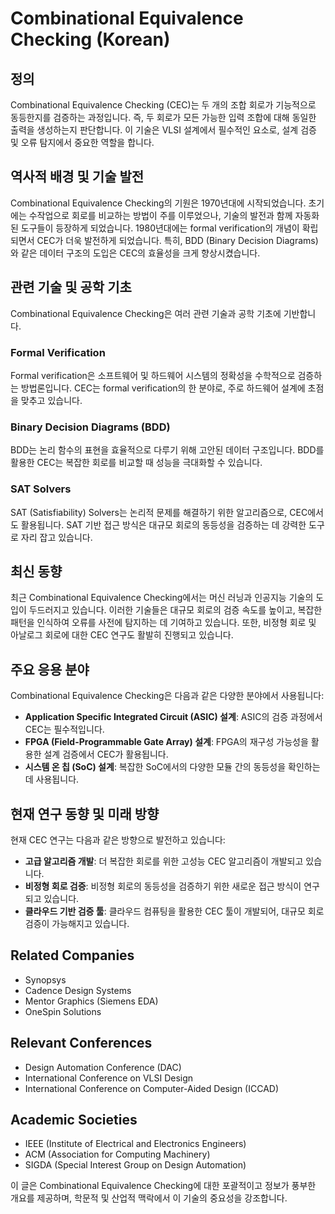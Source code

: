 # Combinational Equivalence Checking (Korean)

## 정의
Combinational Equivalence Checking (CEC)는 두 개의 조합 회로가 기능적으로 동등한지를 검증하는 과정입니다. 즉, 두 회로가 모든 가능한 입력 조합에 대해 동일한 출력을 생성하는지 판단합니다. 이 기술은 VLSI 설계에서 필수적인 요소로, 설계 검증 및 오류 탐지에서 중요한 역할을 합니다.

## 역사적 배경 및 기술 발전
Combinational Equivalence Checking의 기원은 1970년대에 시작되었습니다. 초기에는 수작업으로 회로를 비교하는 방법이 주를 이루었으나, 기술의 발전과 함께 자동화된 도구들이 등장하게 되었습니다. 1980년대에는 formal verification의 개념이 확립되면서 CEC가 더욱 발전하게 되었습니다. 특히, BDD (Binary Decision Diagrams)와 같은 데이터 구조의 도입은 CEC의 효율성을 크게 향상시켰습니다.

## 관련 기술 및 공학 기초
Combinational Equivalence Checking은 여러 관련 기술과 공학 기초에 기반합니다.

### Formal Verification
Formal verification은 소프트웨어 및 하드웨어 시스템의 정확성을 수학적으로 검증하는 방법론입니다. CEC는 formal verification의 한 분야로, 주로 하드웨어 설계에 초점을 맞추고 있습니다.

### Binary Decision Diagrams (BDD)
BDD는 논리 함수의 표현을 효율적으로 다루기 위해 고안된 데이터 구조입니다. BDD를 활용한 CEC는 복잡한 회로를 비교할 때 성능을 극대화할 수 있습니다.

### SAT Solvers
SAT (Satisfiability) Solvers는 논리적 문제를 해결하기 위한 알고리즘으로, CEC에서도 활용됩니다. SAT 기반 접근 방식은 대규모 회로의 동등성을 검증하는 데 강력한 도구로 자리 잡고 있습니다.

## 최신 동향
최근 Combinational Equivalence Checking에서는 머신 러닝과 인공지능 기술의 도입이 두드러지고 있습니다. 이러한 기술들은 대규모 회로의 검증 속도를 높이고, 복잡한 패턴을 인식하여 오류를 사전에 탐지하는 데 기여하고 있습니다. 또한, 비정형 회로 및 아날로그 회로에 대한 CEC 연구도 활발히 진행되고 있습니다.

## 주요 응용 분야
Combinational Equivalence Checking은 다음과 같은 다양한 분야에서 사용됩니다:

- **Application Specific Integrated Circuit (ASIC) 설계**: ASIC의 검증 과정에서 CEC는 필수적입니다.
- **FPGA (Field-Programmable Gate Array) 설계**: FPGA의 재구성 가능성을 활용한 설계 검증에서 CEC가 활용됩니다.
- **시스템 온 칩 (SoC) 설계**: 복잡한 SoC에서의 다양한 모듈 간의 동등성을 확인하는 데 사용됩니다.

## 현재 연구 동향 및 미래 방향
현재 CEC 연구는 다음과 같은 방향으로 발전하고 있습니다:

- **고급 알고리즘 개발**: 더 복잡한 회로를 위한 고성능 CEC 알고리즘이 개발되고 있습니다.
- **비정형 회로 검증**: 비정형 회로의 동등성을 검증하기 위한 새로운 접근 방식이 연구되고 있습니다.
- **클라우드 기반 검증 툴**: 클라우드 컴퓨팅을 활용한 CEC 툴이 개발되어, 대규모 회로 검증이 가능해지고 있습니다.

## Related Companies
- Synopsys
- Cadence Design Systems
- Mentor Graphics (Siemens EDA)
- OneSpin Solutions

## Relevant Conferences
- Design Automation Conference (DAC)
- International Conference on VLSI Design
- International Conference on Computer-Aided Design (ICCAD)

## Academic Societies
- IEEE (Institute of Electrical and Electronics Engineers)
- ACM (Association for Computing Machinery)
- SIGDA (Special Interest Group on Design Automation) 

이 글은 Combinational Equivalence Checking에 대한 포괄적이고 정보가 풍부한 개요를 제공하며, 학문적 및 산업적 맥락에서 이 기술의 중요성을 강조합니다.